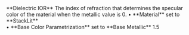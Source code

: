 <tr>
<td>**Dielectric IOR**</td>
<td>The index of refraction that determines the specular color of the material when the metallic value is 0.</td>
<td>&#8226; **Material** set to **StackLit** <br/>&#8226; **Base Color Parametrization** set to **Base Metallic**</td>
<td>1.5</td>
</tr>
